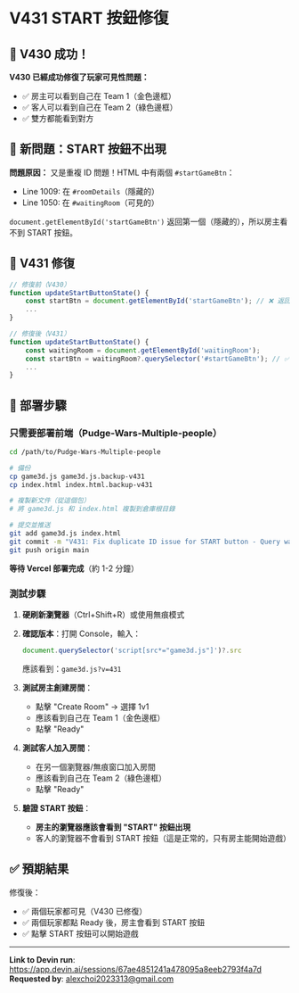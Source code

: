 # V431 START 按鈕修復

## 🎉 V430 成功！

**V430 已經成功修復了玩家可見性問題：**
- ✅ 房主可以看到自己在 Team 1（金色邊框）
- ✅ 客人可以看到自己在 Team 2（綠色邊框）
- ✅ 雙方都能看到對方

## 🐛 新問題：START 按鈕不出現

**問題原因：**
又是重複 ID 問題！HTML 中有兩個 `#startGameBtn`：
- Line 1009: 在 `#roomDetails`（隱藏的）
- Line 1050: 在 `#waitingRoom`（可見的）

`document.getElementById('startGameBtn')` 返回第一個（隱藏的），所以房主看不到 START 按鈕。

## 🔧 V431 修復

```javascript
// 修復前（V430）
function updateStartButtonState() {
    const startBtn = document.getElementById('startGameBtn'); // ❌ 返回隱藏的
    ...
}

// 修復後（V431）
function updateStartButtonState() {
    const waitingRoom = document.getElementById('waitingRoom');
    const startBtn = waitingRoom?.querySelector('#startGameBtn'); // ✅ 返回可見的
    ...
}
```

## 🚀 部署步驟

### 只需要部署前端（Pudge-Wars-Multiple-people）

```bash
cd /path/to/Pudge-Wars-Multiple-people

# 備份
cp game3d.js game3d.js.backup-v431
cp index.html index.html.backup-v431

# 複製新文件（從這個包）
# 將 game3d.js 和 index.html 複製到倉庫根目錄

# 提交並推送
git add game3d.js index.html
git commit -m "V431: Fix duplicate ID issue for START button - Query waitingRoom container"
git push origin main
```

**等待 Vercel 部署完成**（約 1-2 分鐘）

### 測試步驟

1. **硬刷新瀏覽器**（Ctrl+Shift+R）或使用無痕模式
2. **確認版本**：打開 Console，輸入：
   ```javascript
   document.querySelector('script[src*="game3d.js"]')?.src
   ```
   應該看到：`game3d.js?v=431`

3. **測試房主創建房間**：
   - 點擊 "Create Room" → 選擇 1v1
   - 應該看到自己在 Team 1（金色邊框）
   - 點擊 "Ready"

4. **測試客人加入房間**：
   - 在另一個瀏覽器/無痕窗口加入房間
   - 應該看到自己在 Team 2（綠色邊框）
   - 點擊 "Ready"

5. **驗證 START 按鈕**：
   - **房主的瀏覽器應該會看到 "START" 按鈕出現**
   - 客人的瀏覽器不會看到 START 按鈕（這是正常的，只有房主能開始遊戲）

## ✅ 預期結果

修復後：
- ✅ 兩個玩家都可見（V430 已修復）
- ✅ 兩個玩家都點 Ready 後，房主會看到 START 按鈕
- ✅ 點擊 START 按鈕可以開始遊戲

---

**Link to Devin run**: https://app.devin.ai/sessions/67ae4851241a478095a8eeb2793f4a7d
**Requested by**: alexchoi2023313@gmail.com
